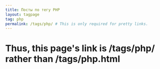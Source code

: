 ```yaml
---
title: Посты по тегу PHP
layout: tagpage
tag: php
permalink: /tags/php/ # This is only required for pretty links.
---
```


# Thus, this page's link is /tags/php/ rather than /tags/php.html